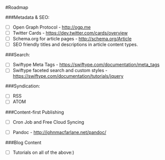 #Roadmap

###Metadata & SEO:

- [ ] Open Graph Protocol - http://ogp.me
- [ ] Twitter Cards - https://dev.twitter.com/cards/overview
- [ ] Schema.org for article pages - http://schema.org/Article
- [ ] SEO friendly titles and descriptions in article content types.

###Search: 

- [ ] Swiftype Meta Tags - https://swiftype.com/documentation/meta_tags
- [ ] Swiftype faceted search and custom styles - https://swiftype.com/documentation/tutorials/jquery 

###Syndication:

- [ ] RSS
- [ ] ATOM

###Content-first Publishing

- [ ] Cron Job and Free Cloud Syncing
- [ ] Pandoc - http://johnmacfarlane.net/pandoc/


###Blog Content

- [ ] Tutorials on all of the above:)




